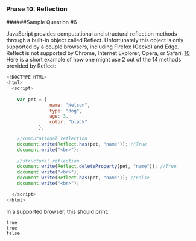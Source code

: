 ### Phase 10: Reflection
######Sample Question #6

JavaScript provides computational and structural reflection methods through a
built-in object called Reflect. Unfortunately this object is only supported by a couple browsers, including Firefox (Gecko) and Edge. Reflect is not supported by Chrome, Internet Explorer, Opera, or Safari. [10] Here is a short example of how one might use 2 out of the 14 methods provided by Reflect:

```js
<!DOCTYPE HTML>
<html>
  <script>
    
    var pet = {
                name: "Nelson",
                type: "dog",
                age: 3,
                color: "black"
            };

    //computational reflection
    document.write(Reflect.has(pet, "name")); //True
    document.write("<br>");
    
    //structural reflection
    document.write(Reflect.deleteProperty(pet, "name")); //True
    document.write("<br>");
    document.write(Reflect.has(pet, "name")); //False
    document.write("<br>");

  </script>
</html>

```

In a supported browser, this should print:

    true
    true
    false


   [10]: https://developer.mozilla.org/en-US/docs/Web/JavaScript/Reference/Global_Objects/Reflect